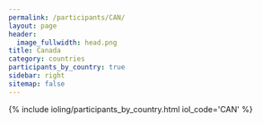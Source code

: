 ```yaml
---
permalink: /participants/CAN/
layout: page
header:
  image_fullwidth: head.png
title: Canada
category: countries
participants_by_country: true
sidebar: right
sitemap: false
---
```


{% include ioling/participants_by_country.html iol_code='CAN' %}
